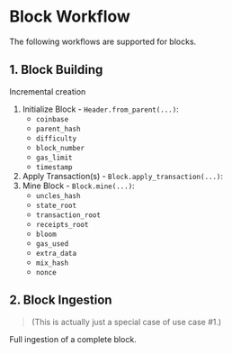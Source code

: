 # Block Workflow

The following workflows are supported for blocks.

## 1. Block Building

Incremental creation

1. Initialize Block - `Header.from_parent(...)`:
    - `coinbase`
    - `parent_hash`
    - `difficulty`
    - `block_number`
    - `gas_limit`
    - `timestamp`
2. Apply Transaction(s) - `Block.apply_transaction(...)`:
3. Mine Block - `Block.mine(...)`:
    - `uncles_hash`
    - `state_root`
    - `transaction_root`
    - `receipts_root`
    - `bloom`
    - `gas_used`
    - `extra_data`
    - `mix_hash`
    - `nonce`


## 2. Block Ingestion

> (This is actually just a special case of use case #1.)

Full ingestion of a complete block.  
